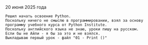 20 июня 2025 года

    Решил начать освоение Python. 
    Поскольку ничего не смыслю в программировании, взял за основу программу учебного курса от Python Institute. 
    Поскольку английского языка не знаю, уроки пишу на русском.
    Если бы не Айли - я бы за это и не взялся.
    Выкладываю первый урок - файл "01 - Print ()"
